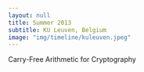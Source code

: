 ```yaml
---
layout: null
title: Summer 2013
subtitle: KU Leuven, Belgium
image: "img/timeline/kuleuven.jpeg"
---
```

Carry-Free Arithmetic for Cryptography